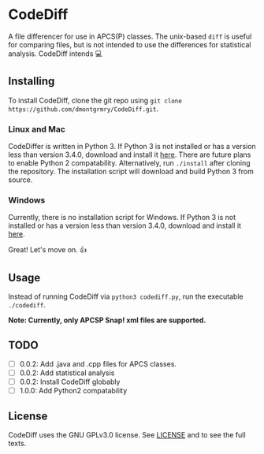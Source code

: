 # CodeDiff

A file differencer for use in APCS(P) classes. The unix-based `diff` is useful for comparing files, but is not intended to use the differences for statistical analysis. CodeDiff intends  &#128187; <!--PC icon-->

## Installing

To install CodeDiff, clone the git repo using `git clone https://github.com/dmontgrmry/CodeDiff.git`.

### Linux and Mac

CodeDiffer is written in Python 3. If Python 3 is not installed or has a version less than version 3.4.0, download and install it [here](http://www.python.org). There are future plans to enable Python 2 compatability. Alternatively, run `./install` after cloning the repository. The installation script will download and build Python 3 from source.

### Windows

Currently, there is no installation script for Windows. If Python 3 is not installed or has a version less than version 3.4.0, download and install it [here](http://www.python.org).

Great! Let's move on. &#128077; <!--clapping hands-->

## Usage

Instead of running CodeDiff via `python3 codediff.py`, run the executable `./codediff`. <!--Also, calling `./install` will install CodeDiff for the current user and add the startup executable to `PATH`.-->

**Note: Currently, only APCSP Snap! xml files are supported.**

## TODO

- [ ] 0.0.2: Add .java and .cpp files for APCS classes.
- [ ] 0.0.2: Add statistical analysis
- [ ] 0.0.2: Install CodeDiff globably
- [ ] 1.0.0: Add Python2 compatability

## License

CodeDiff uses the GNU GPLv3.0 license. See [LICENSE]() and to see the full texts.
